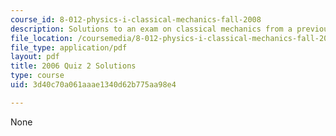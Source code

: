 ```yaml
---
course_id: 8-012-physics-i-classical-mechanics-fall-2008
description: Solutions to an exam on classical mechanics from a previous semester.
file_location: /coursemedia/8-012-physics-i-classical-mechanics-fall-2008/3d40c70a061aaae1340d62b775aa98e4_quiz3_pract_sol.pdf
file_type: application/pdf
layout: pdf
title: 2006 Quiz 2 Solutions
type: course
uid: 3d40c70a061aaae1340d62b775aa98e4

---
```

None